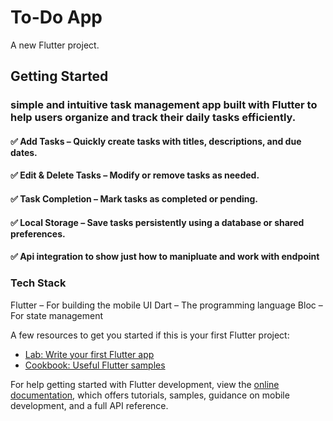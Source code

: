 # To-Do App

A new Flutter project.

## Getting Started

### simple and intuitive task management app built with Flutter to help users organize and track their daily tasks efficiently.

#### ✅ Add Tasks – Quickly create tasks with titles, descriptions, and due dates.
#### ✅ Edit & Delete Tasks – Modify or remove tasks as needed.
#### ✅ Task Completion – Mark tasks as completed or pending.
#### ✅ Local Storage – Save tasks persistently using a database or shared preferences.
#### ✅ Api integration to show just how to manipluate and work with endpoint
### Tech Stack
Flutter – For building the mobile UI
Dart – The programming language
Bloc – For state management

A few resources to get you started if this is your first Flutter project:

- [Lab: Write your first Flutter app](https://docs.flutter.dev/get-started/codelab)
- [Cookbook: Useful Flutter samples](https://docs.flutter.dev/cookbook)

For help getting started with Flutter development, view the
[online documentation](https://docs.flutter.dev/), which offers tutorials,
samples, guidance on mobile development, and a full API reference.
